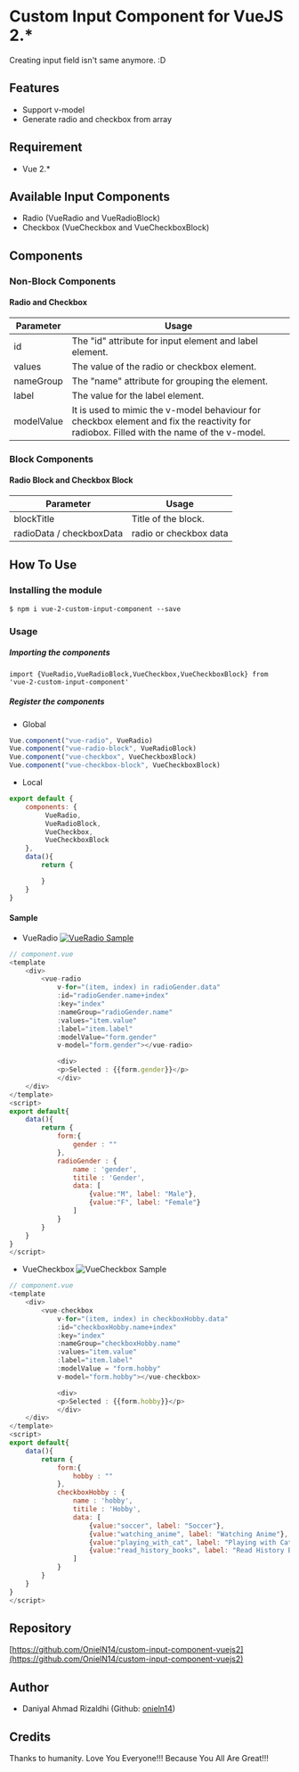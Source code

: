 
# Custom Input Component for VueJS 2.*
Creating input field isn't same anymore. :D

## Features
- Support v-model
- Generate radio and checkbox from array

## Requirement
- Vue 2.*

## Available Input Components
- Radio (VueRadio and VueRadioBlock)
- Checkbox (VueCheckbox and VueCheckboxBlock)

## Components
### Non-Block Components
#### Radio and Checkbox

| Parameter | Usage |
| ------------ | ------------ |
|id|The "id" attribute for input element and label element.|
|values|The value of the radio or checkbox element.|
|nameGroup|The "name" attribute for grouping the element.|
|label|The value for the label element.|
|modelValue|It is used to mimic the v-model behaviour for checkbox element and fix the reactivity for radiobox. Filled with the name of the v-model.|

### Block Components
#### Radio Block and Checkbox Block
| Parameter | Usage |
| ------------ | ------------ |
|blockTitle|Title of the block.|
|radioData / checkboxData|radio or checkbox data|


## How To Use
### Installing the module
`$ npm i vue-2-custom-input-component --save`

### Usage
##### Importing the components
    import {VueRadio,VueRadioBlock,VueCheckbox,VueCheckboxBlock} from 'vue-2-custom-input-component'
##### Register the components
- Global
```javascript
Vue.component("vue-radio", VueRadio)
Vue.component("vue-radio-block", VueRadioBlock)
Vue.component("vue-checkbox", VueCheckboxBlock)
Vue.component("vue-checkbox-block", VueCheckboxBlock)
```
- Local
```javascript
export default {
	components: {
		 VueRadio,
		 VueRadioBlock,
		 VueCheckbox,
		 VueCheckboxBlock
	},
	data(){
		return {

		}
	}
}
```
#### Sample
- VueRadio
[![VueRadio Sample](https://i.imgur.com/Q0FsoVv.gif "VueRadio Sample")](https://i.imgur.com/Q0FsoVv.gif "VueRadio Sample")
```javascript
// component.vue
<template
	<div>
		<vue-radio
			v-for="(item, index) in radioGender.data"
			:id="radioGender.name+index"
			:key="index"
			:nameGroup="radioGender.name"
			:values="item.value"
			:label="item.label"
			:modelValue="form.gender"
			v-model="form.gender"></vue-radio>

			<div>
			<p>Selected : {{form.gender}}</p>
			</div>
	</div>
</template>
<script>
export default{
	data(){
		return {
			form:{
				gender : ""
			},
			radioGender : {
				name : 'gender',
				titile : 'Gender',
				data: [
					{value:"M", label: "Male"},
					{value:"F", label: "Female"}
				]
			}
		}
	}
}
</script>
```

- VueCheckbox
![VueCheckbox Sample](https://i.imgur.com/95CdBft.gif "VueCheckbox Sample")
```javascript
// component.vue
<template
	<div>
		<vue-checkbox
			v-for="(item, index) in checkboxHobby.data"
			:id="checkboxHobby.name+index"
			:key="index"
			:nameGroup="checkboxHobby.name"
			:values="item.value"
			:label="item.label"
			:modelValue = "form.hobby"
			v-model="form.hobby"></vue-checkbox>

			<div>
			<p>Selected : {{form.hobby}}</p>
			</div>
	</div>
</template>
<script>
export default{
	data(){
		return {
			form:{
				hobby : ""
			},
			checkboxHobby : {
				name : 'hobby',
				titile : 'Hobby',
				data: [
					{value:"soccer", label: "Soccer"},
					{value:"watching_anime", label: "Watching Anime"},
					{value:"playing_with_cat", label: "Playing with Cat"},
					{value:"read_history_books", label: "Read History Books"},
				]
			}
		}
	}
}
</script>
```

## Repository
[https://github.com/OnielN14/custom-input-component-vuejs2](https://github.com/OnielN14/custom-input-component-vuejs2)

## Author
- Daniyal Ahmad Rizaldhi (Github: [onieln14](https://github.com/OnielN14))

## Credits
Thanks to humanity. Love You Everyone!!! Because You All Are Great!!!
